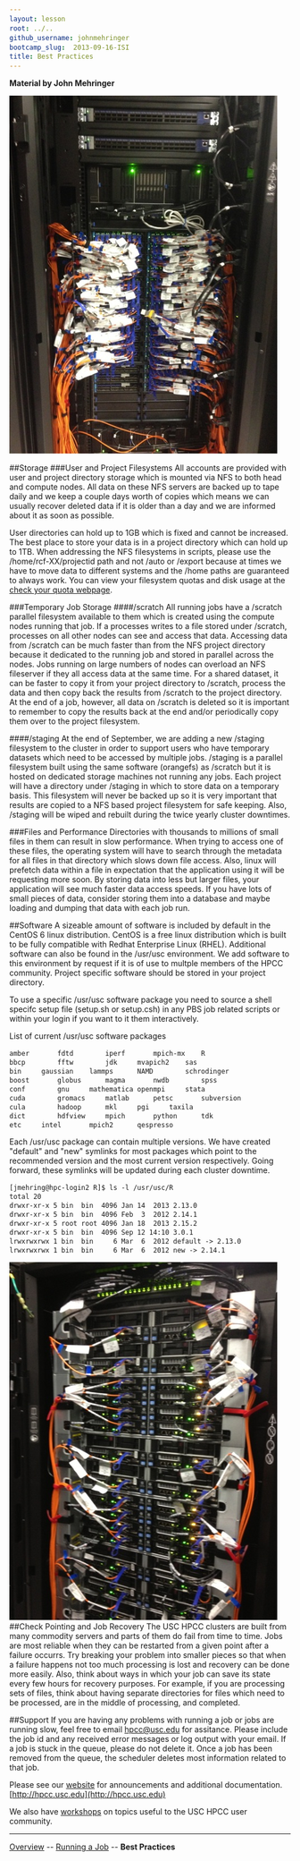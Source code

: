 ```yaml
---
layout: lesson
root: ../..
github_username: johnmehringer
bootcamp_slug:  2013-09-16-ISI
title: Best Practices
---
```

**Material by John Mehringer**

![Infiniband Switch](images/infiniband-switch.jpg)

##Storage
###User and Project Filesystems
All accounts are provided with user and project directory storage which is mounted via NFS to both head and compute nodes.  All data on these NFS servers are backed up to tape daily and we keep a couple days worth of copies which means we can usually recover deleted data if it is older than a day and we are informed about it as soon as possible. 

User directories can hold up to 1GB which is fixed and cannot be increased.  The best place to store your data is in a project directory which can hold up to 1TB. When addressing the NFS filesystems in scripts, please use the /home/rcf-XX/projectid path and not /auto or /export because at times we have to move data to different systems and the /home paths are guaranteed to always work.  You can view your filesystem quotas and disk usage at the [check your quota webpage](http://hpcc.usc.edu/support/accounts/checking-your-quotas/).  

###Temporary Job Storage
####/scratch
All running jobs have a /scratch parallel filesystem available to them which is created using the compute nodes running that job.  If a processes writes to a file stored under /scratch, processes on all other nodes can see and access that data.  Accessing data from /scratch can be much faster than from the NFS project directory because it dedicated to the running job and stored in parallel across the nodes. Jobs running on large numbers of nodes can overload an NFS fileserver if they all access data at the same time. For a shared dataset, it can be faster to copy it from your project directory  to /scratch, process the data and then copy back the results from /scratch to the project directory. At the end of a job, however, all data on /scratch is deleted so it is important to remember to copy the results back at the end and/or periodically copy them over to the project filesystem.  

####/staging
At the end of September, we are adding a new /staging filesystem to the cluster in order to support users who have temporary datasets which need to be accessed by multiple jobs.  /staging is a parallel filesystem built using the same software (orangefs) as /scratch but it is hosted on dedicated storage machines not running any jobs. Each project will have a directory under /staging in which to store data on a temporary basis.  This filesystem will never be backed up so it is very important that results are copied to a NFS based project filesystem for safe keeping.  Also, /staging will be wiped and rebuilt during the twice yearly cluster downtimes.   

###Files and Performance 
Directories with thousands to millions of small files in them can result in slow performance.  When trying to access one of these files, the operating system will have to search through the metadata for all files in that directory which slows down file access.  Also, linux will prefetch data within a file in expectation that the application using it will be requesting more soon.  By storing data into less but larger files, your application will see much faster data access speeds.  If you have lots of small pieces of data, consider storing them into a database and maybe loading and dumping that data with each job run.  

##Software
A sizeable amount of software is included by default in the CentOS 6 linux distribution.  CentOS is a free linux distribution which is built to be fully compatible with Redhat Enterprise Linux (RHEL). Additional software can also be found in the /usr/usc environment.  We add software to this environment by request if it is of use to multple members of the HPCC community.  Project specific software should be stored in your project directory.

To use a specific /usr/usc software package you need to source a shell specifc setup file (setup.sh or setup.csh) in any PBS job related scripts or within your login if you want to it them interactively.

List of current /usr/usc software packages

```
amber		fdtd		iperf		mpich-mx	R
bbcp		fftw		jdk		mvapich2	sas
bin		gaussian	lammps		NAMD		schrodinger
boost		globus		magma		nwdb		spss
conf		gnu		mathematica	openmpi		stata
cuda		gromacs		matlab		petsc		subversion
cula		hadoop		mkl		pgi		taxila
dict		hdfview		mpich		python		tdk
etc		intel		mpich2		qespresso
```

Each /usr/usc package can contain multiple versions.  We have created "default" and "new" symlinks for most packages which point to the recommended version and the most current version respectively. Going forward, these symlinks will be updated during each cluster downtime.

```
[jmehring@hpc-login2 R]$ ls -l /usr/usc/R
total 20
drwxr-xr-x 5 bin  bin  4096 Jan 14  2013 2.13.0
drwxr-xr-x 5 bin  bin  4096 Feb  3  2012 2.14.1
drwxr-xr-x 5 root root 4096 Jan 18  2013 2.15.2
drwxr-xr-x 5 bin  bin  4096 Sep 12 14:10 3.0.1
lrwxrwxrwx 1 bin  bin     6 Mar  6  2012 default -> 2.13.0
lrwxrwxrwx 1 bin  bin     6 Mar  6  2012 new -> 2.14.1
```

![HP sl205s](images/sl250s-closeup.jpg)
##Check Pointing and Job Recovery
The USC HPCC clusters are built from many commodity servers and parts of them do fail from time to time.  Jobs are most reliable when they can be restarted from a given point after a failure occurrs. Try breaking your problem into smaller pieces so that when a failure happens not too much processing is lost and recovery can be done more easily.  Also, think about ways in which your job can save its state every few hours for recovery purposes. For example, if you are processing sets of files, think about having separate directories for files which need to be processed, are in the middle of processing, and completed.  


##Support
If you are having any problems with running a job or jobs are running slow, feel free to email hpcc@usc.edu for assitance.  Please include the job id and any received error messages or log output with your email.  If a job is stuck in the queue, please do not delete it.  Once a job has been removed from the queue, the scheduler deletes most information related to that job.

Please see our [website](http://hpcc.usc.edu) for announcements and additional documentation. 
[http://hpcc.usc.edu](http://hpcc.usc.edu) 

We also have [workshops](http://hpcc.usc.edu/support/hpcc-computing-workshops/) on topics useful to the USC HPCC user community. 

---
[Overview](overview.html) -- [Running a Job](running-a-job.html) -- **Best Practices**

